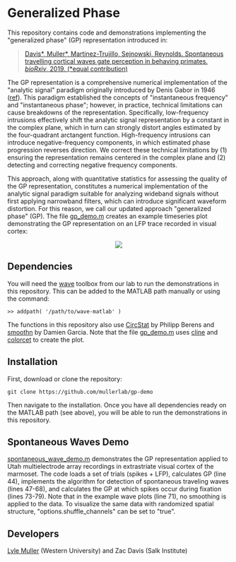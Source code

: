 # Generalized Phase

This repository contains code and demonstrations implementing the "generalized phase" (GP) representation introduced in:

> [Davis*, Muller*, Martinez-Trujillo, Sejnowski, Reynolds. Spontaneous travelling cortical waves gate perception in behaving primates. *bioRxiv*, 2019. (*equal contribution)](https://www.biorxiv.org/content/10.1101/811471v1)

The GP representation is a comprehensive numerical implementation of the "analytic signal" paradigm originally introduced by Denis Gabor in 1946 ([ref](https://ieeexplore.ieee.org/document/5298517)). This paradigm established the concepts of "instantaneous frequency" and "instantaneous phase"; however, in practice, technical limitations can cause breakdowns of the representation. Specifically, low-frequency intrusions effectively shift the analytic signal representation by a constant in the complex plane, which in turn can strongly distort angles estimated by the four-quadrant arctangent function. High-frequency intrusions can introduce negative-frequency components, in which estimated phase progression reverses direction. We correct these technical limitations by (1) ensuring the representation remains centered in the complex plane and (2) detecting and correcting negative frequency components. 

This approach, along with quantitative statistics for assessing the quality of the GP representation, constitutes a numerical implementation of the analytic signal paradigm suitable for analyzing wideband signals without first applying narrowband filters, which can introduce significant waveform distortion. For this reason, we call our updated approach "generalized phase" (GP). The file [gp_demo.m](gp_demo.m) creates an example timeseries plot demonstrating the GP representation on an LFP trace recorded in visual cortex:

<p align="center">
	<img src="https://mullerlab.ca/assets/img/gp-demo/gp_demo.png">
</p>

## Dependencies

You will need the [wave](https://github.com/mullerlab/wave-matlab) toolbox from our lab to run the demonstrations in this repository. This can be added to the MATLAB path manually or using the command:

```
>> addpath( '/path/to/wave-matlab' )
```

The functions in this repository also use [CircStat](https://github.com/circstat/circstat-matlab) by Philipp Berens and [smoothn](https://www.mathworks.com/matlabcentral/fileexchange/25634-smoothn) by Damien Garcia. Note that the file [gp_demo.m](gp_demo.m) uses [cline](https://www.mathworks.com/matlabcentral/fileexchange/14677-cline) and [colorcet](https://peterkovesi.com/projects/colourmaps) to create the plot.

## Installation

First, download or clone the repository:

```
git clone https://github.com/mullerlab/gp-demo
```

Then navigate to the installation. Once you have all dependencies ready on the MATLAB path (see above), you will be able to run the demonstrations in this repository.

## Spontaneous Waves Demo

[spontaneous_wave_demo.m](spontaneous_wave_demo.m) demonstrates the GP representation applied to Utah multielectrode array recordings in extrastriate visual cortex of the marmoset. The code loads a set of trials (spikes + LFP), calculates GP (line 44), implements the algorithm for detection of spontaneous traveling waves (lines 47-68), and calculates the GP at which spikes occur during fixation (lines 73-79). Note that in the example wave plots (line 71), no smoothing is applied to the data. To visualize the same data with randomized spatial structure, "options.shuffle_channels" can be set to "true".

## Developers

[Lyle Muller](http://mullerlab.ca) (Western University) and Zac Davis (Salk Institute)
